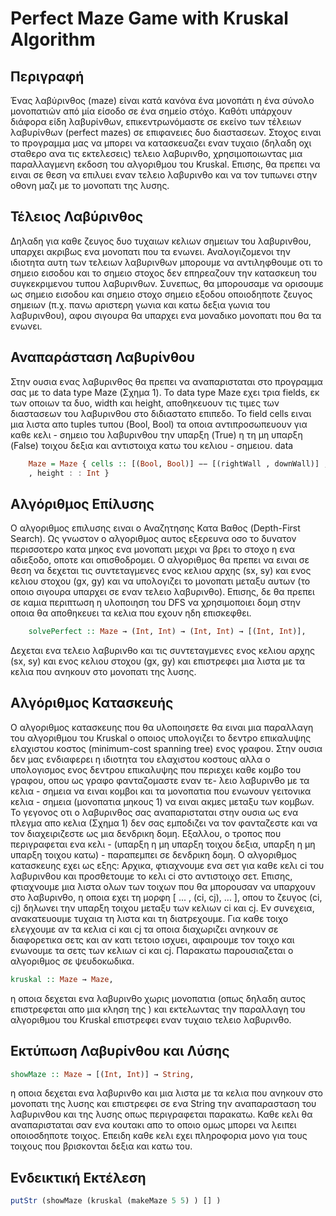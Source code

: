 
# Perfect Maze Game with Kruskal Algorithm

## Περιγραφή

Ένας λαβύρινθος (maze) είναι κατά κανόνα ένα μονοπάτι η ένα σύνολο μονοπατιών από μία είσοδο σε ένα σημείο στόχο. Καθότι υπάρχουν διάφορα είδη λαβυρίνθων, επικεντρωνόμαστε σε εκείνο των τέλειων λαβυρίνθων (perfect mazes) σε επιφανειες δυο διαστασεων. Στοχος ειναι το προγραμμα μας να μπορει να κατασκευαζει εναν τυχαιο (δηλαδη οχι σταθερο ανα τις εκτελεσεις) τελειο λαβυρινθο, χρησιμοποιωντας μια παραλλαγμενη εκδοση του αλγοριθμου του Kruskal. Επισης, θα πρεπει να ειναι σε θεση να επιλυει εναν τελειο λαβυρινθο και να τον τυπωνει στην οθονη μαζι με το μονοπατι της λυσης.

## Τέλειος Λαβύρινθος

Δηλαδη για καθε ζευγος δυο τυχαιων κελιων σημειων του λαβυρινθου, υπαρχει ακριβως ενα μονοπατι που τα ενωνει. Αναλογιζομενοι την ιδιοτητα αυτη των τελειων λαβυρινθων μπορουμε να αντιληφθουμε οτι το σημειο εισοδου και το σημειο στοχος δεν επηρεαζουν την κατασκευη του συγκεκριμενου τυπου λαβυρινθων. Συνεπως, θα μπορουσαμε να ορισουμε ως σημειο εισοδου και σημειο στοχο σημειο εξοδου οποιοδηποτε ζευγος σημειων (π.χ. πανω αριστερη γωνια και κατω δεξια γωνια του λαβυρινθου), αφου σιγουρα θα υπαρχει ενα μοναδικο μονοπατι που θα τα ενωνει.

## Αναπαράσταση Λαβυρίνθου


Στην ουσια ενας λαβυρινθος θα πρεπει να αναπαρισταται στο προγραμμα σας με το data type Maze (Σχημα 1). Το data type Maze εχει τρια fields, εκ των οποιων τα δυο, width και height, αποθηκευουν τις τιμες των διαστασεων του λαβυρινθου στο διδιαστατο επιπεδο. Το field cells ειναι μια λιστα απο tuples τυπου (Bool, Bool) τα οποια αντιπροσωπευουν για καθε κελι - σημειο του λαβυρινθου την υπαρξη (True) η τη μη υπαρξη (False) τοιχου δεξια και αντιστοιχα κατω του κελιου - σημειου.
data 
``` haskell
    Maze = Maze { cells :: [(Bool, Bool)] −− [(rightWall , downWall)] , width :: Int
    , height : : Int }
```

## Αλγόριθμος Επίλυσης

Ο αλγοριθμος επιλυσης  ειναι ο Αναζητησης Κατα Βαθος (Depth-First Search). Ως γνωστον ο αλγοριθμος αυτος εξερευνα οσο το δυνατον περισσοτερο κατα μηκος ενα μονοπατι μεχρι να βρει το στοχο η ενα αδιεξοδο, οποτε και οπισθοδρομει. Ο αλγοριθμος  θα πρεπει να ειναι σε θεση να δεχεται τις συντεταγμενες ενος κελιου αρχης (sx, sy) και ενος κελιου στοχου (gx, gy) και να υπολογιζει το μονοπατι μεταξυ αυτων (το οποιο σιγουρα υπαρχει σε εναν τελειο λαβυρινθο). Επισης, δε θα πρεπει σε καμια περιπτωση η υλοποιηση του DFS να χρησιμοποιει δομη στην οποια θα αποθηκευει τα κελια που εχουν ηδη επισκεφθει.


```haskell 
    solvePerfect :: Maze → (Int, Int) → (Int, Int) → [(Int, Int)], 
```
Δεχεται ενα τελειο λαβυρινθο και τις συντεταγμενες ενος κελιου αρχης (sx, sy) και ενος κελιου στοχου (gx, gy) και επιστρεφει μια λιστα με τα κελια που ανηκουν στο μονοπατι της λυσης.

## Αλγόριθμος Κατασκευής

Ο αλγοριθμος κατασκευης που θα υλοποιησετε θα ειναι μια παραλλαγη του αλγοριθμου του Kruskal ο οποιος υπολογιζει το δεντρο επικαλυψης ελαχιστου κοστος (minimum-cost spanning tree) ενος γραφου. Στην ουσια δεν μας ενδιαφερει η ιδιοτητα του ελαχιστου κοστους αλλα ο υπολογισμος ενος δεντρου επικαλυψης που περιεχει καθε κομβο του γραφου, οπου ως γραφο φανταζομαστε εναν τε- λειο λαβυρινθο με τα κελια - σημεια να ειναι κομβοι και τα μονοπατια που ενωνουν γειτονικα κελια - σημεια (μονοπατια μηκους 1) να ειναι ακμες μεταξυ των κομβων.
Το γεγονος οτι ο λαβυρινθος σας αναπαρισταται στην ουσια ως ενα πλεγμα απο κελια (Σχημα 1) δεν σας εμποδιζει να τον φανταζεστε και να τον διαχειριζεστε ως μια δενδρικη δομη. Εξαλλου, ο τροπος που περιγραφεται ενα κελι - (υπαρξη η μη υπαρξη τοιχου δεξια, υπαρξη η μη υπαρξη τοιχου κατω) - παραπεμπει σε δενδρικη δομη.
Ο αλγοριθμος κατασκευης εχει ως εξης: Αρχικα, φτιαχνουμε ενα σετ για καθε κελι ci του λαβυρινθου και προσθετουμε το κελι ci στο αντιστοιχο σετ. Επισης, φτιαχνουμε μια λιστα ολων των τοιχων που θα μπορουσαν να υπαρχουν στο λαβυρινθο, η οποια εχει τη μορφη [ ... , (ci, cj), ... ], οπου το ζευγος (ci, cj) δηλωνει την υπαρξη τοιχου μεταξυ των κελιων ci και cj. Εν συνεχεια, ανακατευουμε τυχαια τη λιστα και τη διατρεχουμε. Για καθε τοιχο ελεγχουμε αν τα κελια ci και cj τα οποια διαχωριζει ανηκουν σε διαφορετικα σετς και αν κατι τετοιο ισχυει, αφαιρουμε τον τοιχο και ενωνουμε τα σετς των κελιων ci και cj. Παρακατω παρουσιαζεται ο αλγοριθμος σε ψευδοκωδικα.

```haskell
kruskal :: Maze → Maze,

``` 
η οποια δεχεται ενα λαβυρινθο χωρις μονοπατια (οπως δηλαδη αυτος επιστρεφεται απο μια κληση της         ) και εκτελωντας την παραλλαγη του αλγοριθμου του Kruskal επιστρεφει εναν τυχαιο τελειο λαβυρινθο.

## Εκτύπωση Λαβυρίνθου και Λύσης

```haskell
showMaze :: Maze → [(Int, Int)] → String,
```

 η οποια δεχεται ενα λαβυρινθο και μια λιστα με τα κελια που ανηκουν στο μονοπατι της λυσης και επιστρεφει σε ενα String την αναπαρασταση του λαβυρινθου και της λυσης οπως περιγραφεται παρακατω.
Καθε κελι θα αναπαρισταται σαν ενα κουτακι  απο το οποιο ομως μπορει να λειπει οποιοσδηποτε τοιχος. Επειδη καθε κελι εχει πληροφορια μονο για τους τοιχους που βρισκονται δεξια και κατω του.

## Eνδεικτική Εκτέλεση

```haskell
putStr (showMaze (kruskal (makeMaze 5 5) ) [] )
```